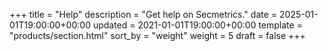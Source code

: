 +++
title = "Help"
description = "Get help on Secmetrics."
date = 2025-01-01T19:00:00+00:00
updated = 2021-01-01T19:00:00+00:00
template = "products/section.html"
sort_by = "weight"
weight = 5
draft = false
+++
